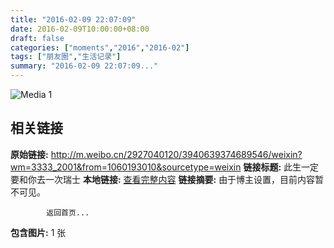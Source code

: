 ```yaml
---
title: "2016-02-09 22:07:09"
date: 2016-02-09T10:00:00+08:00
draft: false
categories: ["moments","2016","2016-02"]
tags: ["朋友圈","生活记录"]
summary: "2016-02-09 22:07:09..."
---
```


![Media 1](/Moments/photos/2016-02-09/201602092207090.jpg)

## 相关链接

**原始链接:** http://m.weibo.cn/2927040120/3940639374689546/weixin?wm=3333_2001&from=1060193010&sourcetype=weixin
**链接标题:** 此生一定要和你去一次瑞士
**本地链接:** [查看完整内容](/link_content/2016/02/2016-02-09/link_content/)
**链接摘要:** 由于博主设置，目前内容暂不可见。
    
            返回首页...
**包含图片:** 1 张


